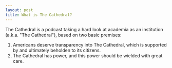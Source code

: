 ```yaml
---
layout: post
title: What is The Cathedral?
---
```


The Cathedral is a podcast taking a hard look at academia as an institution (a.k.a. "The Cathedral"), based on two basic premises:

1. Americans deserve transparency into The Cathedral, which is supported by and ultimately beholden to its citizens.
2. The Cathedral has power, and this power should be wielded with great care.
